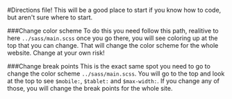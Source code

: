 #Directions file!
This will be a good place to start if you know how to code, but aren't sure where to start.

###Change color scheme
To do this you need follow this path, realitive to here `../sass/main.scss` once you go there, you will see coloring up at the top that you can change. That will change the color scheme for the whole website. Change at your own risk!

###Change break points
This is the exact same spot you need to go to change the color scheme `../sass/main.scss`. You will go to the top and look at the top to see `$mobile:`, `$tablet:` and `$max-width:`. If you change any of those, you will change the break points for the whole site. 